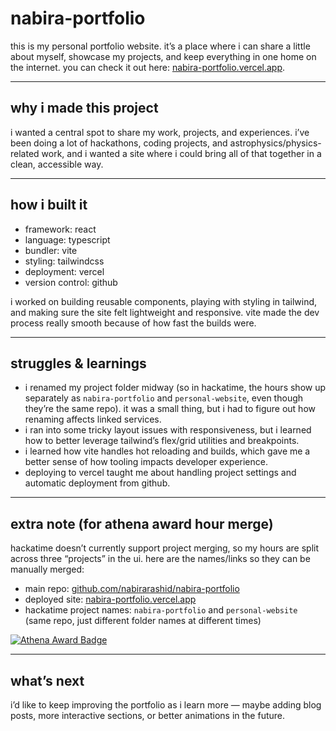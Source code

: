 # nabira-portfolio  

this is my personal portfolio website. it’s a place where i can share a little about myself, showcase my projects, and keep everything in one home on the internet. you can check it out here: [nabira-portfolio.vercel.app](https://nabira-portfolio.vercel.app).  

---

## why i made this project  
i wanted a central spot to share my work, projects, and experiences. i’ve been doing a lot of hackathons, coding projects, and astrophysics/physics-related work, and i wanted a site where i could bring all of that together in a clean, accessible way.  

---

## how i built it  
- framework: react  
- language: typescript  
- bundler: vite  
- styling: tailwindcss  
- deployment: vercel  
- version control: github  

i worked on building reusable components, playing with styling in tailwind, and making sure the site felt lightweight and responsive. vite made the dev process really smooth because of how fast the builds were.  

---

## struggles & learnings  
- i renamed my project folder midway (so in hackatime, the hours show up separately as `nabira-portfolio` and `personal-website`, even though they’re the same repo). it was a small thing, but i had to figure out how renaming affects linked services.  
- i ran into some tricky layout issues with responsiveness, but i learned how to better leverage tailwind’s flex/grid utilities and breakpoints.  
- i learned how vite handles hot reloading and builds, which gave me a better sense of how tooling impacts developer experience.  
- deploying to vercel taught me about handling project settings and automatic deployment from github.  

---

## extra note (for athena award hour merge)  
hackatime doesn’t currently support project merging, so my hours are split across three “projects” in the ui. here are the names/links so they can be manually merged:  

- main repo: [github.com/nabirarashid/nabira-portfolio](https://github.com/nabirarashid/nabira-portfolio)  
- deployed site: [nabira-portfolio.vercel.app](https://nabira-portfolio.vercel.app)  
- hackatime project names: `nabira-portfolio` and `personal-website` (same repo, just different folder names at different times)  

[![Athena Award Badge](https://img.shields.io/endpoint?url=https%3A%2F%2Faward.athena.hackclub.com%2Fapi%2Fbadge)](https://award.athena.hackclub.com?utm_source=readme)

---

## what’s next  
i’d like to keep improving the portfolio as i learn more — maybe adding blog posts, more interactive sections, or better animations in the future.  
